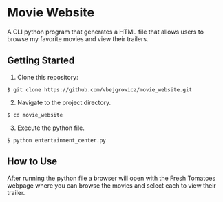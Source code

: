 # Movie Website

A CLI python program that generates a HTML file that allows users to browse my favorite movies and view their trailers.

## Getting Started
1.  Clone this repository:

  `$ git clone https://github.com/vbejgrowicz/movie_website.git`

2.  Navigate to the project directory.

  `$ cd movie_website`

3.  Execute the python file.

  `$ python entertainment_center.py`
  
## How to Use
After running the python file a browser will open with the Fresh Tomatoes webpage where you can browse the movies and select each to view their trailer.
